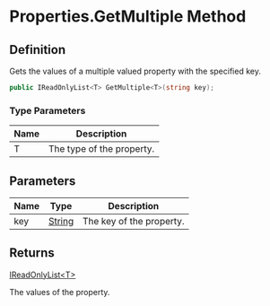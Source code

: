 # Properties.GetMultiple Method
## Definition

Gets the values of a multiple valued property with the specified key.

```c#
public IReadOnlyList<T> GetMultiple<T>(string key);
```

### Type Parameters

| Name | Description |
| ---- | ----------- |
| T | The type of the property. |

## Parameters

| Name | Type | Description |
| ---- | ---- | ----------- |
| key | [String](https://learn.microsoft.com/en-gb/dotnet/api/System.String) | The key of the property. |

## Returns

[IReadOnlyList&lt;T&gt;](https://learn.microsoft.com/en-gb/dotnet/api/System.Collections.Generic.IReadOnlyList-1)

The values of the property.
